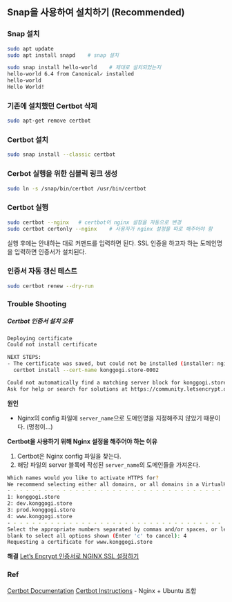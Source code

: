 
## Snap을 사용하여 설치하기 (Recommended)

### Snap 설치

``` bash
sudo apt update
sudo apt install snapd    # snap 설치

sudo snap install hello-world    # 제대로 설치되었는지
hello-world 6.4 from Canonical✓ installed
hello-world
Hello World!
```

### 기존에 설치했던 Certbot 삭제

``` bash
sudo apt-get remove certbot
```

### Certbot 설치

``` bash
sudo snap install --classic certbot
```

### Cerbot 실행을 위한 심볼릭 링크 생성

``` bash
sudo ln -s /snap/bin/certbot /usr/bin/certbot
```

### Certbot 실행

``` bash
sudo certbot --nginx   # certbot이 nginx 설정을 자동으로 변경
sudo certbot certonly --nginx    # 사용자가 nginx 설정을 따로 해주어야 함
```

실행 후에는 안내하는 대로 커맨드를 입력하면 된다.
SSL 인증을 하고자 하는 도메인명을 입력하면 인증서가 설치된다.

### 인증서 자동 갱신 테스트

``` bash
sudo certbot renew --dry-run
```


### Trouble Shooting

##### Certbot 인증서 설치 오류

```bash
Deploying certificate
Could not install certificate

NEXT STEPS:
- The certificate was saved, but could not be installed (installer: nginx). After fixing the error shown below, try installing it again by running:
  certbot install --cert-name konggogi.store-0002

Could not automatically find a matching server block for konggogi.store. Set the `server_name` directive to use the Nginx installer.
Ask for help or search for solutions at https://community.letsencrypt.org. See the logfile /var/log/letsencrypt/letsencrypt.log or re-run Certbot with -v for more details.
```

**원인**
- Nginx의 config 파일에 `server_name`으로 도메인명을 지정해주지 않았기 때문이다. (멍청이...)

**Certbot을 사용하기 위해 Nginx 설정을 해주어야 하는 이유**
1. Certbot은 Nginx config 파일을 찾는다.
2. 해당 파일의 server 블록에 작성된 `server_name`의 도메인들을 가져온다.
``` bash
Which names would you like to activate HTTPS for?
We recommend selecting either all domains, or all domains in a VirtualHost/server block.
- - - - - - - - - - - - - - - - - - - - - - - - - - - - - - - - - - - - - - - -
1: konggogi.store
2: dev.konggogi.store
3: prod.konggogi.store
4: www.konggogi.store
- - - - - - - - - - - - - - - - - - - - - - - - - - - - - - - - - - - - - - - -
Select the appropriate numbers separated by commas and/or spaces, or leave input
blank to select all options shown (Enter 'c' to cancel): 4
Requesting a certificate for www.konggogi.store
```

**해결**
[Let’s Encrypt 인증서로 NGINX SSL 설정하기](https://nginxstore.com/blog/nginx/lets-encrypt-%EC%9D%B8%EC%A6%9D%EC%84%9C%EB%A1%9C-nginx-ssl-%EC%84%A4%EC%A0%95%ED%95%98%EA%B8%B0/)


### Ref

[Certbot Documentation](https://eff-certbot.readthedocs.io/en/latest/install.html#installation)
[Certbot Instructions](https://certbot.eff.org/instructions?ws=nginx&os=ubuntufocal) - Nginx + Ubuntu 조합
